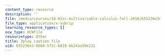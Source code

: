 ```yaml
---
content_type: resource
description: ''
file: /media/courses/18-02sc-multivariable-calculus-fall-2010/b55236e386685f1cb819bb24aa50e231_QHaAoQQy07I.vtt
file_type: application/x-subrip
learning_resource_types: []
ocw_type: OCWFile
resourcetype: Other
title: 3play caption file
uid: b55236e3-8668-5f1c-b819-bb24aa50e231
---
```

